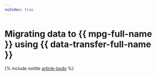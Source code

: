 ```yaml
---
noIndex: true
---
```


# Migrating data to {{ mpg-full-name }} using {{ data-transfer-full-name }}

{% include notitle [article-body](../../_tutorials/dataplatform/object-storage-to-postgresql.md) %}
